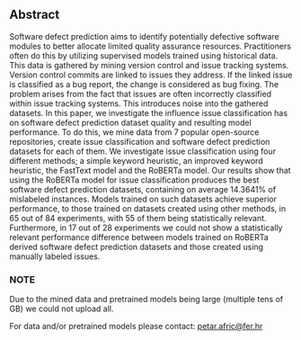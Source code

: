 ## Abstract 
Software defect prediction aims to identify potentially defective software modules to better allocate limited quality assurance resources. Practitioners often do this by utilizing supervised models trained using historical data. This data is gathered by mining version control and issue tracking systems. Version control commits are linked to issues they address. If the linked issue is classified as a bug report, the change is considered as bug fixing. The problem arises from the fact that issues are often incorrectly classified within issue tracking systems. This introduces noise into the gathered datasets. In this paper, we investigate the influence issue classification has on software defect prediction dataset quality and resulting model performance. To do this, we mine data from 7 popular open-source repositories, create issue classification and software defect prediction datasets for each of them. We investigate issue classification using four different methods; a simple keyword heuristic, an improved keyword heuristic, the FastText model and the RoBERTa model. Our results show that using the RoBERTa model for issue classification produces the best software defect prediction datasets, containing on average 14.3641% of mislabeled instances. Models trained on such datasets achieve superior performance, to those trained on datasets created using other methods, in 65 out of 84 experiments, with 55 of them being statistically relevant. Furthermore, in 17 out of 28 experiments we could not show a statistically relevant performance difference between models trained on RoBERTa derived software defect prediction datasets and those created using manually labeled issues.

### NOTE
Due to the mined data and pretrained models being large (multiple tens of GB) we could not upload all. 

For data and/or pretrained models please contact: petar.afric@fer.hr
